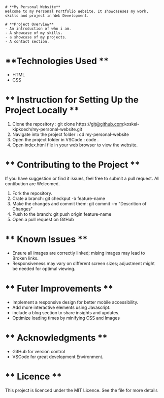    # **My Personal Website**
    Welcome to my Personal Portfolio Website. It showcaseses my work, skills and project in Web Development.

    # **Project Overview**
    - An introduction of who i am.
    - A showcase of my skills.
    - a showcase of my projects. 
    - A contact section. 

 # **Technologies Used **
 - HTML 
 - CSS

 # ** Instruction for Setting Up the Project Locally **
 1. Clone the repository : git clone https://git@github.com:koskei-kipkoech/my-personal-website.git
 2. Navigate into the project folder : cd my-personal-website
 3. Open the project folder in VSCode : code .
 4. Open index.html file in your web browser to view the website.

 # ** Contributing to the Project **
 If you have suggestion or find it issues, feel free to submit a pull request. All contibution are Welcomed.

 1. Fork the repository.
 2. Crate a branch: git checkput -b feature-name
 3. Make the changes and commit them: git commit -m "Descrition of Changes"
 4. Push to the branch: git push origin feature-name
 5. Open a pull request on GitHub
 
 # ** Known Issues **
 - Ensure all images are correctly linked; mising images may lead to Broken links.
 - Responsiveness may vary on different screen sizes; adjustment might be needed for optimal viewing.

 # ** Futer Improvements  **
 - Implement a responsive design for better mobile accessibility.
 - Add more interactive elements using Javascript.
 - include a blog section to share insights and updates.
 - Optimize loading times by minifying CSS and Images

 # ** Acknowledgments **
 - GitHub for version control
 - VSCode for great development Environment.
 
 # ** Licence **
 This project is licenced under the MIT Licence. See the file for more details  
